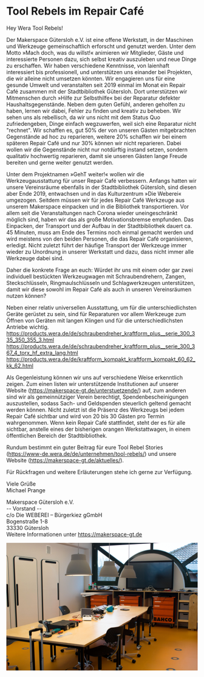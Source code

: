 # Tool Rebels im Repair Café

Hey Wera Tool Rebels!

Der Makerspace Gütersloh e.V. ist eine offene Werkstatt, in der Maschinen und Werkzeuge gemeinschaftlich erforscht und genutzt werden. Unter dem Motto »Mach doch, was du willst!« animieren wir Mitglieder, Gäste und interessierte Personen dazu, sich selbst kreativ auszuleben und neue Dinge zu erschaffen. Wir haben verschiedene Kenntnisse, von laienhaft interessiert bis professionell, und unterstützen uns einander bei Projekten, die wir alleine nicht umsetzen könnten.
Wir engagieren uns für eine gesunde Umwelt und veranstalten seit 2019 einmal im Monat ein Repair Café zusammen mit der Stadtbibliothek Gütersloh. Dort unterstützen wir Mitmenschen durch »Hilfe zur Selbsthilfe« bei der Reparatur defekter Haushaltsgegenstände. Neben dem guten Gefühl, anderen geholfen zu haben, lernen wir dabei, Fehler zu finden und kreativ zu beheben.
Wir sehen uns als rebellisch, da wir uns nicht mit dem Status Quo zufriedengeben, Dinge einfach wegzuwerfen, weil sich eine Reparatur nicht "rechnet". Wir schaffen es, gut 50% der von unseren Gästen mitgebrachten Gegenstände ad hoc zu reparieren, weitere 20% schaffen wir bei einem späteren Repair Café und nur 30% können wir nicht reparieren. Dabei wollen wir die Gegenstände nicht nur notdürftig instand setzen, sondern qualitativ hochwertig reparieren, damit sie unseren Gästen lange Freude bereiten und gerne weiter genutzt werden.

Unter dem Projektnamen »GehT weiter!« wollen wir die Werkzeugausstattung für unser Repair Café verbessern. Anfangs hatten wir unsere Vereinsräume ebenfalls in der Stadtbibliothek Gütersloh, sind diesen aber Ende 2019, entwachsen und in das Kulturzentrum »Die Weberei« umgezogen. Seitdem müssen wir für jedes Repair Café Werkzeuge aus unserem Makerspace einpacken und in die Bibliothek transportieren. Vor allem seit die Veranstaltungen nach Corona wieder uneingeschränkt möglich sind, haben wir das als große Motivationsbremse empfunden. Das Einpacken, der Transport und der Aufbau in der Stadtbibliothek dauert ca. 45 Minuten, muss am Ende des Termins noch einmal gemacht werden und wird meistens von den beiden Personen, die das Repair Café organisieren, erledigt. Nicht zuletzt führt der häufige Transport der Werkzeuge immer wieder zu Unordnung in unserer Werkstatt und dazu, dass nicht immer alle Werkzeuge dabei sind.

Daher die konkrete Frage an euch: Würdet ihr uns mit einem oder gar zwei individuell bestückten Werkzeugwagen mit Schraubendrehern, Zangen, Steckschlüsseln, Ringmaulschlüsseln und Schlagwerkzeugen unterstützen, damit wir diese sowohl im Repair Café als auch in unseren Vereinsräumen nutzen können?

Neben einer relativ universellen Ausstattung, um für die unterschiedlichsten Geräte gerüstet zu sein, sind für Reparaturen vor allem Werkzeuge zum Öffnen von Geräten mit langen Klingen und für die unterschiedlichsten Antriebe wichtig.  
https://products.wera.de/de/schraubendreher_kraftform_plus__serie_300_335_350_355_3.html  
https://products.wera.de/de/schraubendreher_kraftform_plus__serie_300_367_4_torx_hf_extra_lang.html  
https://products.wera.de/de/kraftform_kompakt_kraftform_kompakt_60_62_kk_62.html

Als Gegenleistung können wir uns auf verschiedene Weise erkenntlich zeigen.
Zum einen listen wir unterstützende Institutionen auf unserer Website (https://makerspace-gt.de/unterstuetzende/) auf, zum anderen sind wir als gemeinnütziger Verein berechtigt, Spendenbescheinigungen auszustellen, sodass Sach- und Geldspenden steuerlich geltend gemacht werden können.
Nicht zuletzt ist die Präsenz des Werkzeugs bei jedem Repair Café sichtbar und wird von 20 bis 30  Gästen pro Termin wahrgenommen. Wenn kein Repair Café stattfindet, steht der es für alle sichtbar, anstelle eines der bisherigen orangen Werkstattwagen, in einem öffentlichen Bereich der Stadtbibliothek.

Rundum bestimmt ein guter Beitrag für eure Tool Rebel Stories (https://www-de.wera.de/de/unternehmen/tool-rebels/) und unsere Website (https://makerspace-gt.de/aktuelles/).

Für Rückfragen und weitere Erläuterungen stehe ich gerne zur Verfügung.

Viele Grüße  
Michael Prange

Makerspace Gütersloh e.V.  
 -- Vorstand --  
c/o Die WEBEREI – Bürgerkiez gGmbH  
Bogenstraße 1-8  
33330 Gütersloh  
Weitere Informationen unter https://makerspace-gt.de

![](IMG_3786.jpg)

